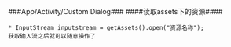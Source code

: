 ###App/Activity/Custom Dialog###
####读取assets下的资源####

	* InputStream inputstream = getAssets().open("资源名称");
	获取输入流之后就可以随意操作了